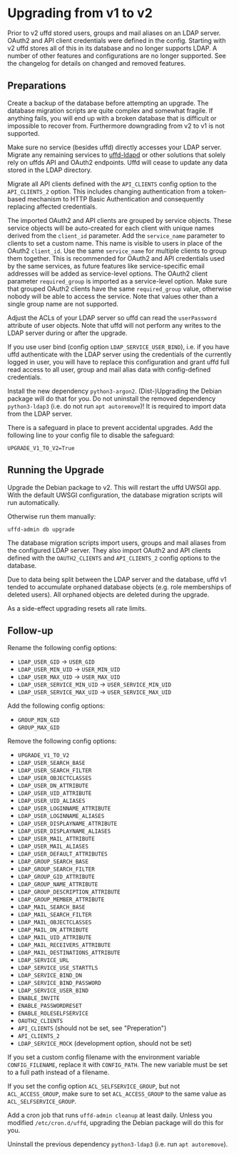 # Upgrading from v1 to v2

Prior to v2 uffd stored users, groups and mail aliases on an LDAP server.
OAuth2 and API client credentials were defined in the config. Starting with
v2 uffd stores all of this in its database and no longer supports LDAP.
A number of other features and configurations are no longer supported. See the
changelog for details on changed and removed features.

## Preparations

Create a backup of the database before attempting an upgrade. The database
migration scripts are quite complex and somewhat fragile. If anything fails,
you will end up with a broken database that is difficult or impossible to
recover from. Furthermore downgrading from v2 to v1 is not supported.

Make sure no service (besides uffd) directly accesses your LDAP server.
Migrate any remaining services to [uffd-ldapd][] or other solutions that
solely rely on uffds API and OAuth2 endpoints. Uffd will cease to update
any data stored in the LDAP directory.

Migrate all API clients defined with the `API_CLIENTS` config option to the
`API_CLIENTS_2` option. This includes changing authentication from a
token-based mechanism to HTTP Basic Authentication and consequently replacing
affected credentials.

The imported OAuth2 and API clients are grouped by service objects. These
service objects will be auto-created for each client with unique names derived
from the `client_id` parameter. Add the `service_name` parameter to clients to
set a custom name. This name is visible to users in place of the OAuth2
`client_id`. Use the same `service_name` for multiple clients to group them
together. This is recommended for OAuth2 and API credentials used by the same
services, as future features like service-specific email addresses will be
added as service-level options. The OAuth2 client parameter `required_group` is
imported as a service-level option. Make sure that grouped OAuth2 clients have
the same `required_group` value, otherwise nobody will be able to access the
service. Note that values other than a single group name are not supported.

Adjust the ACLs of your LDAP server so uffd can read the `userPassword`
attribute of user objects. Note that uffd will not perform any writes to the
LDAP server during or after the upgrade.

If you use user bind (config option `LDAP_SERVICE_USER_BIND`), i.e. if you
have uffd authenticate with the LDAP server using the credentials of the
currently logged in user, you will have to replace this configuration and
grant uffd full read access to all user, group and mail alias data with
config-defined credentials.

Install the new dependency `python3-argon2`. (Dist-)Upgrading the Debian
package will do that for you. Do not uninstall the removed dependency
`python3-ldap3` (i.e. do not run `apt autoremove`)! It is required to import
data from the LDAP server.

There is a safeguard in place to prevent accidental upgrades. Add the
following line to your config file to disable the safeguard:

```
UPGRADE_V1_TO_V2=True
```

## Running the Upgrade

Upgrade the Debian package to v2. This will restart the uffd UWSGI app. With
the default UWSGI configuration, the database migration scripts will run
automatically.

Otherwise run them manually:

```
uffd-admin db upgrade
```

The database migration scripts import users, groups and mail aliases from the
configured LDAP server. They also import OAuth2 and API clients defined with
the `OAUTH2_CLIENTS` and `API_CLIENTS_2` config options to the database.

Due to data being split between the LDAP server and the database, uffd v1
tended to accumulate orphaned database objects (e.g. role memberships of
deleted users). All orphaned objects are deleted during the upgrade.

As a side-effect upgrading resets all rate limits.

## Follow-up

Rename the following config options:

* `LDAP_USER_GID` -> `USER_GID`
* `LDAP_USER_MIN_UID` -> `USER_MIN_UID`
* `LDAP_USER_MAX_UID` -> `USER_MAX_UID`
* `LDAP_USER_SERVICE_MIN_UID` -> `USER_SERVICE_MIN_UID`
* `LDAP_USER_SERVICE_MAX_UID` -> `USER_SERVICE_MAX_UID`

Add the following config options:

* `GROUP_MIN_GID`
* `GROUP_MAX_GID`

Remove the following config options:

* `UPGRADE_V1_TO_V2`
* `LDAP_USER_SEARCH_BASE`
* `LDAP_USER_SEARCH_FILTER`
* `LDAP_USER_OBJECTCLASSES`
* `LDAP_USER_DN_ATTRIBUTE`
* `LDAP_USER_UID_ATTRIBUTE`
* `LDAP_USER_UID_ALIASES`
* `LDAP_USER_LOGINNAME_ATTRIBUTE`
* `LDAP_USER_LOGINNAME_ALIASES`
* `LDAP_USER_DISPLAYNAME_ATTRIBUTE`
* `LDAP_USER_DISPLAYNAME_ALIASES`
* `LDAP_USER_MAIL_ATTRIBUTE`
* `LDAP_USER_MAIL_ALIASES`
* `LDAP_USER_DEFAULT_ATTRIBUTES`
* `LDAP_GROUP_SEARCH_BASE`
* `LDAP_GROUP_SEARCH_FILTER`
* `LDAP_GROUP_GID_ATTRIBUTE`
* `LDAP_GROUP_NAME_ATTRIBUTE`
* `LDAP_GROUP_DESCRIPTION_ATTRIBUTE`
* `LDAP_GROUP_MEMBER_ATTRIBUTE`
* `LDAP_MAIL_SEARCH_BASE`
* `LDAP_MAIL_SEARCH_FILTER`
* `LDAP_MAIL_OBJECTCLASSES`
* `LDAP_MAIL_DN_ATTRIBUTE`
* `LDAP_MAIL_UID_ATTRIBUTE`
* `LDAP_MAIL_RECEIVERS_ATTRIBUTE`
* `LDAP_MAIL_DESTINATIONS_ATTRIBUTE`
* `LDAP_SERVICE_URL`
* `LDAP_SERVICE_USE_STARTTLS`
* `LDAP_SERVICE_BIND_DN`
* `LDAP_SERVICE_BIND_PASSWORD`
* `LDAP_SERVICE_USER_BIND`
* `ENABLE_INVITE`
* `ENABLE_PASSWORDRESET`
* `ENABLE_ROLESELFSERVICE`
* `OAUTH2_CLIENTS`
* `API_CLIENTS` (should not be set, see "Preperation")
* `API_CLIENTS_2`
* `LDAP_SERVICE_MOCK` (development option, should not be set)

If you set a custom config filename with the environment variable
`CONFIG_FILENAME`, replace it with `CONFIG_PATH`. The new variable must be
set to a full path instead of a filename.

If you set the config option `ACL_SELFSERVICE_GROUP`, but not
`ACL_ACCESS_GROUP`, make sure to set `ACL_ACCESS_GROUP` to the same value as
`ACL_SELFSERVICE_GROUP`.

Add a cron job that runs `uffd-admin cleanup` at least daily. Unless you
modified `/etc/cron.d/uffd`, upgrading the Debian package will do this for you.

Uninstall the previous dependency `python3-ldap3` (i.e. run `apt autoremove`).

[uffd-ldapd]: https://git.cccv.de/uffd/uffd-ldapd
